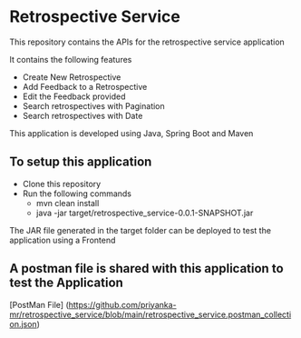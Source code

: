 # Retrospective Service

This repository contains the APIs for the retrospective service application

It contains the following features 

* Create New Retrospective
* Add Feedback to a Retrospective
* Edit the Feedback provided
* Search retrospectives with Pagination
* Search retrospectives with Date

This application is developed using Java, Spring Boot and Maven

## To setup this application

* Clone this repository 
* Run the following commands
  * mvn clean install
  * java -jar target/retrospective_service-0.0.1-SNAPSHOT.jar

The JAR file generated in the target folder can be deployed to test the application using a Frontend

## A postman file is shared with this application to test the Application

[PostMan File] (https://github.com/priyanka-mr/retrospective_service/blob/main/retrospective_service.postman_collection.json)
